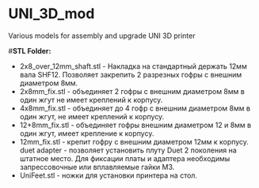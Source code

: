 # UNI_3D_mod
 Various models for assembly and upgrade UNI 3D printer

#**STL Folder:**
* 2x8_over_12mm_shaft.stl - Накладка на стандартный держать 12мм вала SHF12. Позволяет закрепить 2 разрезных гофры с внешним диаметром 8мм.
* 2x8mm_fix.stl - объединяет 2 гофры с внешним диаметром 8мм в один жгут не имеет креплений к корпусу.
* 4x8mm_fix.stl - объединяет до 4 гофр с внешним диаметром 8мм в один жгут, не имеет креплений к корпусу.
* 12+8mm_fix.stl - объединяет гофры внешним диаметром 12 и 8мм в один жгут, имеет крепление к корпусу.
* 12mm_fix.stl - крепит гофру с внешним диаметром 12мм к корпусу.
duet adapter - позволяет установить плуту Duet 2 поколения на штатное место. Для фиксации платы и адаптера необходимы запрессовочные или вплавляемые гайки М3.
* UniFeet.stl - ножки для установки принтера на стол. 